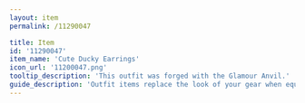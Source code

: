 ```yaml
---
layout: item
permalink: /11290047

title: Item
id: '11290047'
item_name: 'Cute Ducky Earrings'
icon_url: '11200047.png'
tooltip_description: 'This outfit was forged with the Glamour Anvil.'
guide_description: 'Outfit items replace the look of your gear when equipped.'
---
```

